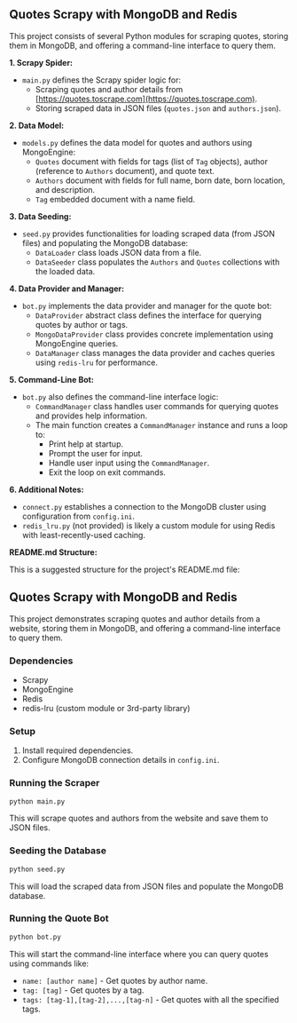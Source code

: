 ## Quotes Scrapy with MongoDB and Redis

This project consists of several Python modules for scraping quotes, storing them in MongoDB, and offering a command-line interface to query them.

**1. Scrapy Spider:**

* `main.py` defines the Scrapy spider logic for:
  * Scraping quotes and author details from [https://quotes.toscrape.com](https://quotes.toscrape.com).
  * Storing scraped data in JSON files (`quotes.json` and `authors.json`).

**2. Data Model:**

* `models.py` defines the data model for quotes and authors using MongoEngine:
  * `Quotes` document with fields for tags (list of `Tag` objects), author (reference to `Authors` document), and quote text.
  * `Authors` document with fields for full name, born date, born location, and description.
  * `Tag` embedded document with a name field.

**3. Data Seeding:**

* `seed.py` provides functionalities for loading scraped data (from JSON files) and populating the MongoDB database:
  * `DataLoader` class loads JSON data from a file.  
  * `DataSeeder` class populates the `Authors` and `Quotes` collections with the loaded data.

**4. Data Provider and Manager:**

* `bot.py` implements the data provider and manager for the quote bot:
  * `DataProvider` abstract class defines the interface for querying quotes by author or tags.
  * `MongoDataProvider` class provides concrete implementation using MongoEngine queries.
  * `DataManager` class manages the data provider and caches queries using `redis-lru` for performance.

**5. Command-Line Bot:**

* `bot.py` also defines the command-line interface logic:
  * `CommandManager` class handles user commands for querying quotes and provides help information.
  * The main function creates a `CommandManager` instance and runs a loop to:
    * Print help at startup.
    * Prompt the user for input.
    * Handle user input using the `CommandManager`.
    * Exit the loop on exit commands.

**6. Additional Notes:**

* `connect.py` establishes a connection to the MongoDB cluster using configuration from `config.ini`.
* `redis_lru.py` (not provided) is likely a custom module for using Redis with least-recently-used caching.

**README.md Structure:**

This is a suggested structure for the project's README.md file:

## Quotes Scrapy with MongoDB and Redis

This project demonstrates scraping quotes and author details from a website, storing them in MongoDB, and offering a command-line interface to query them.

### Dependencies

* Scrapy
* MongoEngine
* Redis
* redis-lru (custom module or 3rd-party library)

### Setup

1. Install required dependencies.
2. Configure MongoDB connection details in `config.ini`.

### Running the Scraper

```bash
python main.py
```

This will scrape quotes and authors from the website and save them to JSON files.

### Seeding the Database

```bash
python seed.py
```

This will load the scraped data from JSON files and populate the MongoDB database.

### Running the Quote Bot

```bash
python bot.py
```

This will start the command-line interface where you can query quotes using commands like:

* `name: [author name]` - Get quotes by author name.
* `tag: [tag]` - Get quotes by a tag.
* `tags: [tag-1],[tag-2],...,[tag-n]` - Get quotes with all the specified tags.
